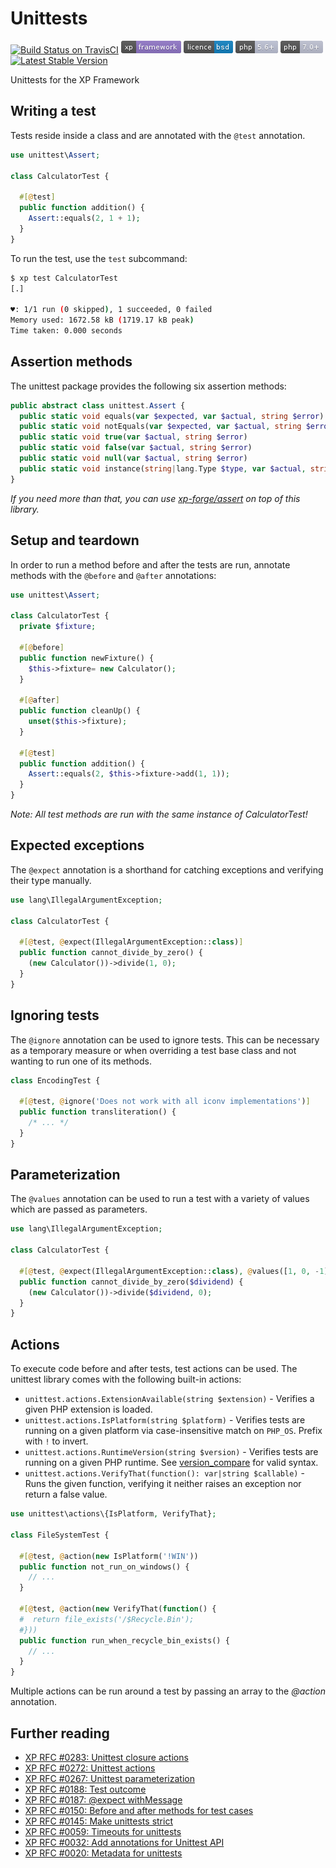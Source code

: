 Unittests
=========

[![Build Status on TravisCI](https://secure.travis-ci.org/xp-framework/unittest.svg)](http://travis-ci.org/xp-framework/unittest)
[![XP Framework Module](https://raw.githubusercontent.com/xp-framework/web/master/static/xp-framework-badge.png)](https://github.com/xp-framework/core)
[![BSD Licence](https://raw.githubusercontent.com/xp-framework/web/master/static/licence-bsd.png)](https://github.com/xp-framework/core/blob/master/LICENCE.md)
[![Required PHP 5.6+](https://raw.githubusercontent.com/xp-framework/web/master/static/php-5_6plus.png)](http://php.net/)
[![Supports PHP 7.0+](https://raw.githubusercontent.com/xp-framework/web/master/static/php-7_0plus.png)](http://php.net/)
[![Latest Stable Version](https://poser.pugx.org/xp-framework/unittest/version.png)](https://packagist.org/packages/xp-framework/unittest)

Unittests for the XP Framework

Writing a test
--------------
Tests reside inside a class and are annotated with the `@test` annotation.

```php
use unittest\Assert;

class CalculatorTest {

  #[@test]
  public function addition() {
    Assert::equals(2, 1 + 1);
  }
}
```

To run the test, use the `test` subcommand:

```sh
$ xp test CalculatorTest
[.]

♥: 1/1 run (0 skipped), 1 succeeded, 0 failed
Memory used: 1672.58 kB (1719.17 kB peak)
Time taken: 0.000 seconds
```

Assertion methods
-----------------
The unittest package provides the following six assertion methods:

```php
public abstract class unittest.Assert {
  public static void equals(var $expected, var $actual, string $error)
  public static void notEquals(var $expected, var $actual, string $error)
  public static void true(var $actual, string $error)
  public static void false(var $actual, string $error)
  public static void null(var $actual, string $error)
  public static void instance(string|lang.Type $type, var $actual, string $error)
}
```

*If you need more than that, you can use [xp-forge/assert](https://github.com/xp-forge/assert) on top of this library.*

Setup and teardown
------------------
In order to run a method before and after the tests are run, annotate methods with the `@before` and `@after` annotations:

```php
use unittest\Assert;

class CalculatorTest {
  private $fixture;

  #[@before]
  public function newFixture() {
    $this->fixture= new Calculator();
  }

  #[@after]
  public function cleanUp() {
    unset($this->fixture);
  }

  #[@test]
  public function addition() {
    Assert::equals(2, $this->fixture->add(1, 1));
  }
}
```

*Note: All test methods are run with the same instance of CalculatorTest!*

Expected exceptions
-------------------
The `@expect` annotation is a shorthand for catching exceptions and verifying their type manually.

```php
use lang\IllegalArgumentException;

class CalculatorTest {

  #[@test, @expect(IllegalArgumentException::class)]
  public function cannot_divide_by_zero() {
    (new Calculator())->divide(1, 0);
  }
}
```

Ignoring tests
--------------
The `@ignore` annotation can be used to ignore tests. This can be necessary as a temporary measure or when overriding a test base class and not wanting to run one of its methods.

```php
class EncodingTest {

  #[@test, @ignore('Does not work with all iconv implementations')]
  public function transliteration() {
    /* ... */
  }
}
```

Parameterization
-----------------
The `@values` annotation can be used to run a test with a variety of values which are passed as parameters.

```php
use lang\IllegalArgumentException;

class CalculatorTest {

  #[@test, @expect(IllegalArgumentException::class), @values([1, 0, -1])]
  public function cannot_divide_by_zero($dividend) {
    (new Calculator())->divide($dividend, 0);
  }
}
```

Actions
-------
To execute code before and after tests, test actions can be used. The unittest library comes with the following built-in actions:

* `unittest.actions.ExtensionAvailable(string $extension)` - Verifies a given PHP extension is loaded.
* `unittest.actions.IsPlatform(string $platform)` - Verifies tests are running on a given platform via case-insensitive match on `PHP_OS`. Prefix with `!` to invert.
* `unittest.actions.RuntimeVersion(string $version)` - Verifies tests are running on a given PHP runtime. See [version_compare](http://php.net/version_compare) for valid syntax.
* `unittest.actions.VerifyThat(function(): var|string $callable)` - Runs the given function, verifying it neither raises an exception nor return a false value.

```php
use unittest\actions\{IsPlatform, VerifyThat};

class FileSystemTest {

  #[@test, @action(new IsPlatform('!WIN'))
  public function not_run_on_windows() {
    // ...
  }

  #[@test, @action(new VerifyThat(function() {
  #  return file_exists('/$Recycle.Bin');
  #}))
  public function run_when_recycle_bin_exists() {
    // ...
  }
}
```

Multiple actions can be run around a test by passing an array to the *@action* annotation.

Further reading
---------------

* [XP RFC #0283: Unittest closure actions](https://github.com/xp-framework/rfc/issues/283)
* [XP RFC #0272: Unittest actions](https://github.com/xp-framework/rfc/issues/272)
* [XP RFC #0267: Unittest parameterization](https://github.com/xp-framework/rfc/issues/267)
* [XP RFC #0188: Test outcome](https://github.com/xp-framework/rfc/issues/188)
* [XP RFC #0187: @expect withMessage](https://github.com/xp-framework/rfc/issues/187)
* [XP RFC #0150: Before and after methods for test cases](https://github.com/xp-framework/rfc/issues/150)
* [XP RFC #0145: Make unittests strict](https://github.com/xp-framework/rfc/issues/145)
* [XP RFC #0059: Timeouts for unittests](https://github.com/xp-framework/rfc/issues/59)
* [XP RFC #0032: Add annotations for Unittest API](https://github.com/xp-framework/rfc/issues/32)
* [XP RFC #0020: Metadata for unittests](https://github.com/xp-framework/rfc/issues/20)
